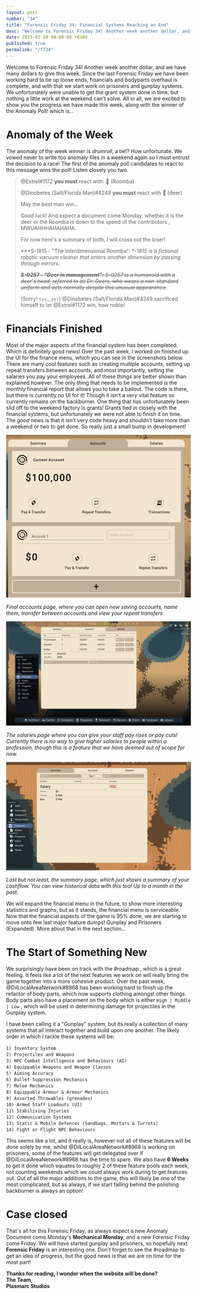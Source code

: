 ```yaml
---
layout: post
number: "34"
title: "Forensic Friday 34: Financial Systems Reaching an End"
desc: "Welcome to Forensic Friday 34! Another week another dollar, and we have many dollars to give this week. Since the last Forensic Friday we have been working hard to tie up loose ends, financials and bodyparts overhaul is complete, and with that we start work on prisoners and gunplay systems. We unfortunately were unable to get the grant system done in time, but nothing a little work at the weekend can't solve. All in all, we are excited to show you the progress we have made this week, along with the winner of the Anomaly Poll! which is... "
date: 2023-02-10 00:00:00 +0100
published: true
permalink: "/ff34"
---
```


Welcome to Forensic Friday 34! Another week another dollar, and we have many dollars to give this week. Since the last Forensic Friday we have been working hard to tie up loose ends, financials and bodyparts overhaul is complete, and with that we start work on prisoners and gunplay systems. We unfortunately were unable to get the grant system done in time, but nothing a little work at the weekend can't solve. All in all, we are excited to show you the progress we have made this week, along with the winner of the Anomaly Poll! which is... 

# Anomaly of the Week

The anomaly of the week winner is *drumroll*, a tie!? How unfortunate. We vowed never to write too anomaly files in a weekend again so I must entrust the decision to a race! The first of the anomaly poll candidates to react to this message wins the poll!
Listen closely you two.

> @Extrel#1172  **you must** react with: :robot: (Roomba)
> 
> @Dinobetes (Salt/Florida Man)#4249   **you must** react with :deer: (deer)
> 
> May the best man win...
> 
> Good luck! And expect a document come Monday, whether it is the deer or the Roomba is down to the speed of the contributors , MWUAHHHAHAHAHA.
> 
> For now here's a summary of both, I will cross out the loser!
> 
> ***S-1815 - "The Interdimensional Roomba": **-1815 is a fictional robotic vacuum cleaner that enters another dimension by passing through mirrors.*
> 
> ~~***S-0257 - "Deer in management":** S-0257 is a humanoid with a deer's head, referred to as Dr. Deers, who wears a non-standard uniform and acts normally despite this unusual appearance.*~~ 
> 
> (Sorry! `(┬┬﹏┬┬)`) @Dinobetes (Salt/Florida Man)#4249 sacrificed himself to let @Extrel#1172  win, how noble!



# Financials Finished

Most of the major aspects of the financial system has been completed. Which is definitely good news! Over the past week, I worked on finished up the UI for the finance menu, which you can see in the screenshots below. There are many cool features such as creating multiple accounts, setting up repeat transfers between accounts, and most importantly, setting the salaries you pay your employees. All of these things are better shown than explained however. The only thing that needs to be implemented is the monthly financial report that allows you to take a bailout. The code is there, but there is currently no UI for it! Though it isn't a very vital feature so currently remains on the backburner. One thing that has unfortunately been slid off to the weekend factory is grants! Grants tied in closely with the financial systems, but unfortunately we were not able to finish it on time. The *good* news is that it isn't very code heavy and shouldn't take more than a weekend or two to get done. So really just a small bump in development!

![Accounts Menu](../forensic-friday-media/ff34/accounts.png)

*Final accounts page, where you can open new saving accounts, name them, transfer between accounts and view your repeat transfers*

![Salaries Menu](../forensic-friday-media/ff34/salaries.png)

*The salaries page where you can give your staff pay rises or pay cuts! Currently there is no way to give higher salaries to people within a profession, though this is a feature that we have deemed out of scope for now.*

![Summary Menu](../forensic-friday-media/ff34/summary.png)

*Last but not least, the summary page, which just shows a summary of your cashflow. You can view historical data with this too! Up to a month in the past.*

We will expand the financial menu in the future, to show more interesting statistics and graphs, but as it stands, the financial menu is serviceable. Now that the financial aspects of the game is 95% done, we are starting to move onto few last major feature dumps! Gunplay and Prisoners (Expanded). More about that in the next section...

# The Start of Something New

We surprisingly have been on track with the #roadmap , which is a great feeling. It feels like a lot of the next features we work on will really bring the game together into a more cohesive product. Over the past week, @DilLocalAreaNetwork#8968 has been working hard to finish up the refactor of body parts, which now supports clothing amongst other things. Body parts also have a placement on the body which is either `High | Middle | Low` , which will be used in determining damage for projectiles in the Gunplay system.

 I have been calling it a "Gunplay" system, but its really a collection of many systems that all interact together and build upon one another. The likely order in which I tackle these systems will be:

`1) Inventory System`\
`2) Projectiles and Weapons`\
`3) NPC Combat Intelligence and Behaviours (AI)`\
`4) Equippable Weapons and Weapon Classes`\
`5) Aiming Accuracy`\
`6) Bullet Suppression Mechanics`\
`7) Melee Mechanics`\
`8) Equippable Armour & Armour Mechanics`\
`9) Assorted Throwables (grenades)`\
`10) Armed Staff Loadouts (UI)`\
`11) Stabilising Injuries`\
`12) Communication Systems`\
`13) Static & Mobile Defences (Sandbags, Mortars & Turrets)`\
`14) Fight or Flight NPC Behaviours`

This seems like a lot, and it really is, however not all of these features will be done solely by me, whilst @DilLocalAreaNetwork#8968  is working on prisoners, some of the features will get delegated over if @DilLocalAreaNetwork#8968  has the time to spare. We also have **6 Weeks** to get it done which equates to roughly 2 of these feature pools each week, not counting weekends which we could always work during to get features out. Out of all the major additions to the game, this will likely be one of the most complicated, but as always, if we start falling behind the polishing backburner is always an option!

# Case closed

That's all for this Forensic Friday, as always expect a new Anomaly Document come Monday's **Mechanical Monday**, and a new Forensic Friday come Friday. We will have started gunplay and prisoners, so hopefully next **Forensic Friday** is an interesting one. Don't forget to see the #roadmap to get an idea of progress, but the good news is that we are on time for the most part!


**Thanks for reading,** **I wonder when the website will be done?**\
**The Team,**\
**Plasmarc Studios**
